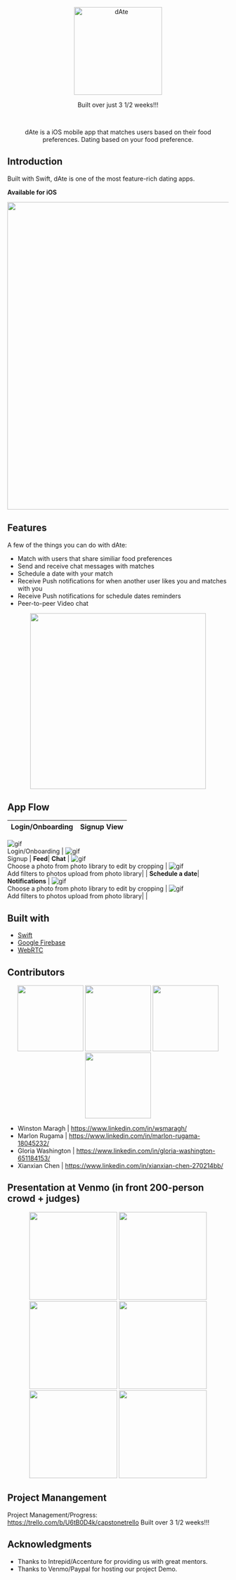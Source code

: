 <p align="center">
  <a>
    <img alt="dAte" title="dAte" src="https://i.imgur.com/JiCtsAJ.png" width="200">
    <p align="center"> Built over just 3 1/2 weeks!!! </p> <br>
  </a>
</p>

<p align="center">
  dAte is a iOS mobile app that matches users based on their food preferences.
  Dating based on your food preference.
</p>


## Introduction

Built with Swift, dAte is one of the most feature-rich dating apps.

**Available for iOS**

<p align="center">
  <img src = "https://i.imgur.com/W3kRNTb.png" width=700>
</p>


## Features

A few of the things you can do with dAte:

* Match with users that share similiar food preferences
* Send and receive chat messages with matches
* Schedule a date with your match
* Receive Push notifications for when another user likes you and matches with you
* Receive Push notifications for schedule dates reminders
* Peer-to-peer Video chat

<p align="center">
  <img src = "https://i.imgur.com/W3kRNTb.png" width=400>
</p>


## App Flow
**Login/Onboarding**| **Signup View** |
:---: | :---: |
![gif](https://i.imgur.com/W3kRNTb.png) 
<br/>Login/Onboarding | 
![gif](https://i.imgur.com/W3kRNTb.png) 
<br/>Signup | 
**Feed**| **Chat** |
![gif](https://i.imgur.com/W3kRNTb.png) 
<br/>Choose a photo from photo library to edit by cropping | 
![gif](https://i.imgur.com/W3kRNTb.png) 
<br/>Add filters to photos upload from photo library| |
**Schedule a date**| **Notifications** |
![gif](https://i.imgur.com/W3kRNTb.png) 
<br/>Choose a photo from photo library to edit by cropping | 
![gif](https://i.imgur.com/W3kRNTb.png) 
<br/>Add filters to photos upload from photo library| |

## Built with 

- [Swift](https://developer.apple.com/swift/)
- [Google Firebase](https://firebase.google.com/)
- [WebRTC](https://developer.apple.com/swift/)


## Contributors
<p align="center">
   <img src = "https://i.imgur.com/J5ctv0K.jpg" width=150>
   <img src = "https://i.imgur.com/cTfBCeR.jpg" width=150>
   <img src = "https://i.imgur.com/udLbcpB.jpg" width=150>
   <img src = "https://i.imgur.com/IRbB54m.png" width=150>
</p>

* Winston Maragh | https://www.linkedin.com/in/wsmaragh/
* Marlon Rugama | https://www.linkedin.com/in/marlon-rugama-18045232/
* Gloria Washington | https://www.linkedin.com/in/gloria-washington-651184153/
* Xianxian Chen | https://www.linkedin.com/in/xianxian-chen-270214bb/

## Presentation at Venmo (in front 200-person crowd + judges)
<p align="center">
   <img src = "https://i.imgur.com/IPNN17k.jpg" width=200>
   <img src = "https://i.imgur.com/cBVDTGV.jpg" width=200>
   <img src = "https://i.imgur.com/QQ7h3Xp.jpg" width=200>
   <img src = "https://i.imgur.com/3Lqem60.jpg" width=200>
   <img src = "https://i.imgur.com/aQdGSZy.jpg" width=200>
   <img src = "https://i.imgur.com/vTLhaao.jpg" width=200>
</p>


## Project Manangement
Project Management/Progress: 
https://trello.com/b/U6tB0D4k/capstonetrello
Built over 3 1/2 weeks!!!


## Acknowledgments
* Thanks to Intrepid/Accenture for providing us with great mentors.
* Thanks to Venmo/Paypal for hosting our project Demo.


